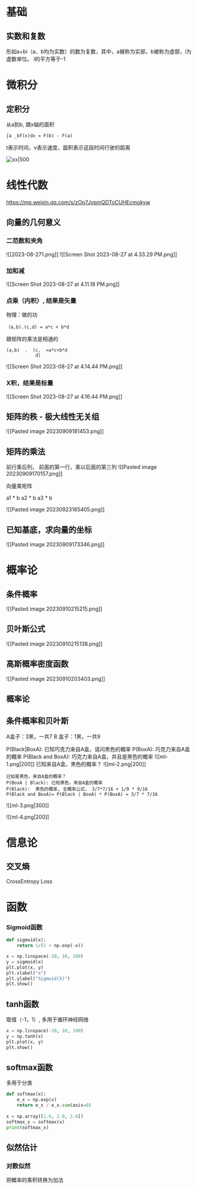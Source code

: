 # 基础

## 实数和复数

形如a+bi（a、b均为实数）的数为复数，其中，a被称为实部，b被称为虚部，i为虚数单位。
i的平方等于-1



# 微积分
## 定积分
从a到b, 跟x轴的面积

```
∫a _bf(x)dx = F(b) - F(a)
```

t表示时间，v表示速度，面积表示这段时间行驶的距离

![xx|500](20230827132608.png)




# 线性代数

https://mp.weixin.qq.com/s/zOp7JvpmQDToCUHEcmokyw
## 向量的几何意义

### 二范数和夹角

![[2023-08-271.png]]
![[Screen Shot 2023-08-27 at 4.33.29 PM.png]]




### 加和减

![[Screen Shot 2023-08-27 at 4.11.18 PM.png]]

### 点乘（内积）, 结果是矢量
物理：做的功
```
（a,b).(c,d) = a*c + b*d
```
跟矩阵的乘法是相通的
```
(a,b)  .  (c,  =a*c+b*d
           d)     
```

![[Screen Shot 2023-08-27 at 4.14.44 PM.png]]

### X积，结果是标量
![[Screen Shot 2023-08-27 at 4.16.44 PM.png]]


## 矩阵的秩 - 极大线性无关组
![[Pasted image 20230909181453.png]]


## 矩阵的乘法

前行乘后列， 前面的第一行，乘以后面的第三列
![[Pasted image 20230909170157.png]]

向量乘矩阵

a1 * b
a2 * b
a3 * b


![[Pasted image 20230923165405.png]]


## 已知基底，求向量的坐标

![[Pasted image 20230909173346.png]]



# 概率论

## 条件概率
![[Pasted image 20230910215215.png]]


## 贝叶斯公式

![[Pasted image 20230910215138.png]]



## 高斯概率密度函数

![[Pasted image 20230910203403.png]]

## 概率论

## 条件概率和贝叶斯

A盒子：3黑，一共7
B 盒子：1黑，一共9

P(Black|BoxA):  已知巧克力来自A盒，请问黑色的概率
P(BoxA):  巧克力来自A盒的概率
P(Black and BoxA):  巧克力来自A盒，并且是黑色的概率
![[ml-1.png|200]]
已知来自A盒，黑色的概率？
![[ml-2.png|200]]

```
已知是黑色，来自A盒的概率？
P(BoxA | Black): 已知黑色，来自A盒的概率
P(Black):  黑色的概率, 全概率公式， 3/7*7/16 + 1/9 * 9/16
P(Black and BoxA)= P(Black | BoxA) * P(BoxA) = 3/7 * 7/16
```

![[ml-3.png|300]]


![[ml-4.png|200]]



# 信息论

## 交叉熵
CrossEntropy Loss


# 函数

### Sigmoid函数

```python
def sigmoid(x):  
    return 1/(1 + np.exp(-x))

x = np.linspace(-10, 10, 100)  
y = sigmoid(x)  
plt.plot(x, y)  
plt.xlabel("x")  
plt.ylabel("Sigmoid(X)")  
plt.show()

```

## tanh函数
取值（-1，1）, 多用于循环神经网络
```python
x = np.linspace(-10, 10, 100)
y = np.tanh(x)
plt.plot(x, y)
plt.show()
```


## softmax函数
多用于分类
``` python
def softmax(x):
	e_x = np.exp(x)
	return e_x / e_x.sum(axis=0)
	
x = np.array([1.0, 2.0, 3.0])
softmax_x = softmax(x)
print(softmax_x)

```

## 似然估计
### 对数似然
把概率的乘积转换为加法

